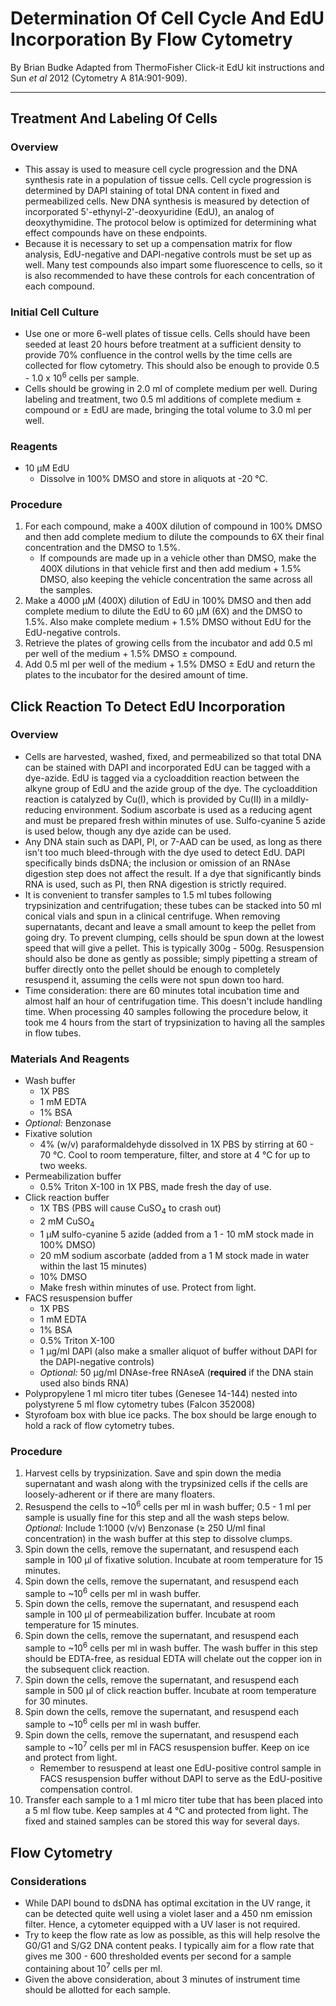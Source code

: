 # Determination Of Cell Cycle And EdU Incorporation By Flow Cytometry
By Brian Budke
Adapted from ThermoFisher Click-it EdU kit instructions and Sun _et al_ 2012 (Cytometry A 81A:901-909).
___
## Treatment And Labeling Of Cells
### Overview
- This assay is used to measure cell cycle progression and the DNA synthesis rate in a population of tissue cells. Cell cycle progression is determined by DAPI staining of total DNA content in fixed and permeabilized cells. New DNA synthesis is measured by detection of incorporated 5'-ethynyl-2'-deoxyuridine (EdU), an analog of deoxythymidine. The protocol below is optimized for determining what effect compounds have on these endpoints.
- Because it is necessary to set up a compensation matrix for flow analysis, EdU-negative and DAPI-negative controls must be set up as well. Many test compounds also impart some fluorescence to cells, so it is also recommended to have these controls for each concentration of each compound.

### Initial Cell Culture
- Use one or more 6-well plates of tissue cells. Cells should have been seeded at least 20 hours before treatment at a sufficient density to provide 70% confluence in the control wells by the time cells are collected for flow cytometry. This should also be enough to provide 0.5 - 1.0 x 10<sup>6</sup> cells per sample.
- Cells should be growing in 2.0 ml of complete medium per well. During labeling and treatment, two 0.5 ml additions of complete medium ± compound or ± EdU are made, bringing the total volume to 3.0 ml per well.

### Reagents
- 10 μM EdU
	- Dissolve in 100% DMSO and store in aliquots at -20 °C.

### Procedure
1. For each compound, make a 400X dilution of compound in 100% DMSO and then add complete medium to dilute the compounds to 6X their final concentration and the DMSO to 1.5%.
	- If compounds are made up in a vehicle other than DMSO, make the 400X dilutions in that vehicle first and then add medium + 1.5% DMSO, also keeping the vehicle concentration the same across all the samples.
1. Make a 4000 μM (400X) dilution of EdU in 100% DMSO and then add complete medium to dilute the EdU to 60 μM (6X) and the DMSO to 1.5%. Also make complete medium + 1.5% DMSO without EdU for the EdU-negative controls.
1. Retrieve the plates of growing cells from the incubator and add 0.5 ml per well of the medium + 1.5% DMSO ± compound.
1. Add 0.5 ml per well of the medium + 1.5% DMSO ± EdU and return the plates to the incubator for the desired amount of time.

## Click Reaction To Detect EdU Incorporation
### Overview
- Cells are harvested, washed, fixed, and permeabilized so that total DNA can be stained with DAPI and incorporated EdU can be tagged with a dye-azide. EdU is tagged via a cycloaddition reaction between the alkyne group of EdU and the azide group of the dye. The cycloaddition reaction is catalyzed by Cu(I), which is provided by Cu(II) in a mildly-reducing environment. Sodium ascorbate is used as a reducing agent and must be prepared fresh within minutes of use. Sulfo-cyanine 5 azide is used below, though any dye azide can be used.
- Any DNA stain such as DAPI, PI, or 7-AAD can be used, as long as there isn't too much bleed-through with the dye used to detect EdU. DAPI specifically binds dsDNA; the inclusion or omission of an RNAse digestion step does not affect the result. If a dye that significantly binds RNA is used, such as PI, then RNA digestion is strictly required.
- It is convenient to transfer samples to 1.5 ml tubes following trypsinization and centrifugation; these tubes can be stacked into 50 ml conical vials and spun in a clinical centrifuge. When removing supernatants, decant and leave a small amount to keep the pellet from going dry. To prevent clumping, cells should be spun down at the lowest speed that will give a pellet. This is typically 300g - 500g. Resuspension should also be done as gently as possible; simply pipetting a stream of buffer directly onto the pellet should be enough to completely resuspend it, assuming the cells were not spun down too hard.
- Time consideration: there are 60 minutes total incubation time and almost half an hour of centrifugation time. This doesn't include handling time. When processing 40 samples following the procedure below, it took me 4 hours from the start of trypsinization to having all the samples in flow tubes.

### Materials And Reagents
- Wash buffer
	- 1X PBS
	- 1 mM EDTA
	- 1% BSA
- _Optional:_ Benzonase
- Fixative solution
	- 4% (w/v) paraformaldehyde dissolved in 1X PBS by stirring at 60 - 70 °C. Cool to room temperature, filter, and store at 4 °C for up to two weeks.
- Permeabilization buffer
	- 0.5% Triton X-100 in 1X PBS, made fresh the day of use.
- Click reaction buffer
	- 1X TBS (PBS will cause CuSO<sub>4</sub> to crash out)
	- 2 mM CuSO<sub>4</sub>
	- 1 μM sulfo-cyanine 5 azide (added from a 1 - 10 mM stock made in 100% DMSO)
	- 20 mM sodium ascorbate (added from a 1 M stock made in water within the last 15 minutes)
	- 10% DMSO
	- Make fresh within minutes of use. Protect from light.
- FACS resuspension buffer
	- 1X PBS
	- 1 mM EDTA
	- 1% BSA
	- 0.5% Triton X-100
	- 1 μg/ml DAPI (also make a smaller aliquot of buffer without DAPI for the DAPI-negative controls)
	- _Optional:_ 50 μg/ml DNAse-free RNAseA (**required** if the DNA stain used also binds RNA)
- Polypropylene 1 ml micro titer tubes (Genesee 14-144) nested into polystyrene 5 ml flow cytometry tubes (Falcon 352008)
- Styrofoam box with blue ice packs. The box should be large enough to hold a rack of flow cytometry tubes.

### Procedure
1. Harvest cells by trypsinization. Save and spin down the media supernatant and wash along with the trypsinized cells if the cells are loosely-adherent or if there are many floaters.
1. Resuspend the cells to ~10<sup>6</sup> cells per ml in wash buffer; 0.5 - 1 ml per sample is usually fine for this step and all the wash steps below. _Optional:_ Include 1:1000 (v/v) Benzonase (≥ 250 U/ml final concentration) in the wash buffer at this step to dissolve clumps.
1. Spin down the cells, remove the supernatant, and resuspend each sample in 100 μl of fixative solution. Incubate at room temperature for 15 minutes.
1. Spin down the cells, remove the supernatant, and resuspend each sample to ~10<sup>6</sup> cells per ml in wash buffer.
1. Spin down the cells, remove the supernatant, and resuspend each sample in 100 μl of permeabilization buffer. Incubate at room temperature for 15 minutes.
1. Spin down the cells, remove the supernatant, and resuspend each sample to ~10<sup>6</sup> cells per ml in wash buffer. The wash buffer in this step should be EDTA-free, as residual EDTA will chelate out the copper ion in the subsequent click reaction.
1. Spin down the cells, remove the supernatant, and resuspend each sample in 500 μl of click reaction buffer. Incubate at room temperature for 30 minutes.
1. Spin down the cells, remove the supernatant, and resuspend each sample to ~10<sup>6</sup> cells per ml in wash buffer.
1. Spin down the cells, remove the supernatant, and resuspend each sample to ~10<sup>7</sup> cells per ml in FACS resuspension buffer. Keep on ice and protect from light.
	- Remember to resuspend at least one EdU-positive control sample in FACS resuspension buffer without DAPI to serve as the EdU-positive compensation control.
1. Transfer each sample to a 1 ml micro titer tube that has been placed into a 5 ml flow tube. Keep samples at 4 °C and protected from light. The fixed and stained samples can be stored this way for several days.

## Flow Cytometry
### Considerations
- While DAPI bound to dsDNA has optimal excitation in the UV range, it can be detected quite well using a violet laser and a 450 nm emission filter. Hence, a cytometer equipped with a UV laser is not required.
- Try to keep the flow rate as low as possible, as this will help resolve the G0/G1 and S/G2 DNA content peaks. I typically aim for a flow rate that gives me 300 - 600 thresholded events per second for a sample containing about 10<sup>7</sup> cells per ml.
- Given the above consideration, about 3 minutes of instrument time should be allotted for each sample.